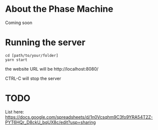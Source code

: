 # About the Phase Machine

Coming soon

# Running the server

```
cd [path/to/your/folder]
yarn start
```
the website URL will be http://localhost:8080/

CTRL-C will stop the server

# TODO
List here:
https://docs.google.com/spreadsheets/d/1n0Vcsqhm9C3fo9YRA54T2Z-PYT6HQr_D8ckU_bqUX8c/edit?usp=sharing